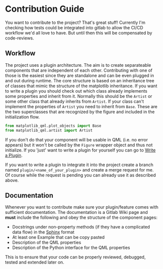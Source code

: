 # Contribution Guide

You want to contribute to the project?
That's great stuff! Currently I'm checking how tests could be integrated into gitlab to allow the CI/CD workflow we'd all love to have. But until then this will be compensated by code-reviews. 

## Workflow

The project uses a plugin architecture. The aim is to create separateable components that are independent of each other. Contributing with one of those is the easiest since they are standalone and can be even plugged in and out during runtime. 
The core structure is based on an inheritance tree of classes that mimic the structure of the matplotlib inheritance. If you want to write a plugin you should check out which class already implements some properties and inherit from it. Normally this should be the `Artist` or some other class that already inherits from `Artist`. If your class can't implement the properties of `Artist` you need to inherit from `Base`. These are the two superclasses that are recognized by the figure and included in the initialization flow.

```py
from matplotlib_qml.plot_objects import Base
from matplotlib_qml.artist import Artist
```

If you don't do that your component will be usable in QML (i.e. no error appears) but it won't be called by the `Figure` wrapper object and thus not initialize. If you 'just' want to write a plugin for yourself you can go to [Write a Plugin](./write_plugin.md).

If you want to write a plugin to integrate it into the project create a branch named `plugin/<name_of_your_plugin>` and create a merge request for me. Of course while the request is pending you can already use it as described above.


## Documentation

Whenever you want to contribute make sure your plugin/feature comes with sufficient documentation. The documentation is a Gitlab Wiki page and **must** include the following and obey the structure of the component pages:
- Docstrings under non-property methods (if they have a complicated data flow) in the [Sphinx](https://sphinx-rtd-tutorial.readthedocs.io/en/latest/docstrings.html) format
- At least one Example that can be copy pasted
- Description of the QML properties
- Description of the Python interface for the QML properties

This is to ensure that your code can be properly reviewed, debugged, tested and extended later on.
